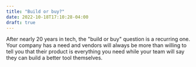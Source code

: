 ```yaml
---
title: "Build or buy?"
date: 2022-10-18T17:10:28-04:00
draft: true
---
```

After nearly 20 years in tech, the "build or buy" question is a recurring one. Your company has a need and vendors will always be more than willing to tell you that their product is everything you need while your team will say they can build a better tool themselves. 

